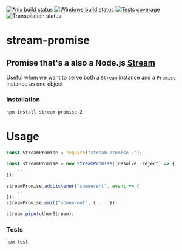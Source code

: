 [![*nix build status][nix-build-image]][nix-build-url]
[![Windows build status][win-build-image]][win-build-url]
[![Tests coverage][cov-image]][cov-url]
![Transpilation status][transpilation-image]

# stream-promise

## Promise that's a also a Node.js [Stream](https://nodejs.org/api/stream.html#stream_stream)

Useful when we want to serve both a [`Stream`](https://nodejs.org/api/stream.html#stream_stream) instance and a `Promise` instance as one object

### Installation

```bash
npm install stream-promise-2
```

# Usage

```javascript
const StreamPromise = require("stream-promise-2");

const streamPromise = new StreamPromise((resolve, reject) => {
	...
});

streamPromise.addListener("someevent", event => {
	...
});
streamPromise.emit("someevent", { ... });

stream.pipe(otherStream);
```

### Tests

```bash
npm test
```

[nix-build-image]: https://semaphoreci.com/api/v1/medikoo-org/stream-promise/branches/master/shields_badge.svg
[nix-build-url]: https://semaphoreci.com/medikoo-org/stream-promise
[win-build-image]: https://ci.appveyor.com/api/projects/status/2ihsys269r29l2ol?svg=true
[win-build-url]: https://ci.appveyor.com/api/project/medikoo/stream-promise
[cov-image]: https://img.shields.io/codecov/c/github/medikoo/stream-promise.svg
[cov-url]: https://codecov.io/gh/medikoo/stream-promise
[transpilation-image]: https://img.shields.io/badge/transpilation-free-brightgreen.svg
[npm-image]: https://img.shields.io/npm/v/stream-promise.svg

